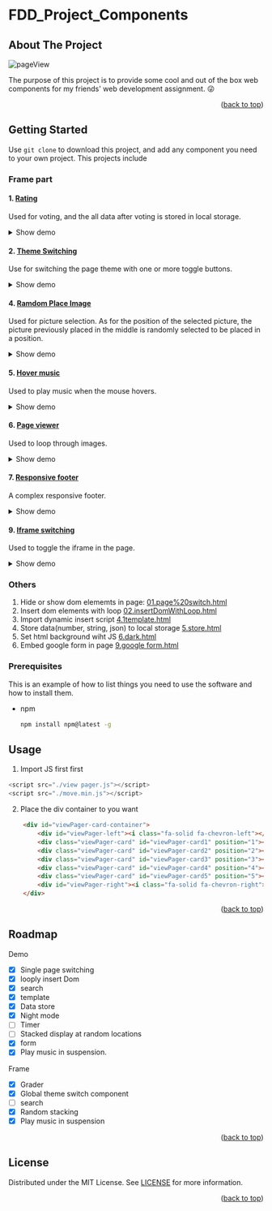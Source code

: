# FDD_Project_Components

<!-- ABOUT THE PROJECT -->

## About The Project

![pageView](https://github.com/yuenci/FDD_Project_Components/blob/main/demoImage/ImageViewer.gif)

The purpose of this project is to provide some cool  and out of the box web components  for my friends' web development assignment. 😜

<p align="right">(<a href="#readme-top">back to top</a>)</p>

<!-- GETTING STARTED -->

## Getting Started

Use `git clone` to download this project, and add any component you need to your own project.
This projects include

### Frame part

#### 1. [Rating](https://github.com/yuenci/FDD_Project_Components/tree/main/Frame/1.%20Rating%20component)

Used for voting, and the all data after voting is stored in local storage.

<details><summary>Show demo</summary>

![image](https://github.com/yuenci/FDD_Project_Components/blob/main/demoImage/rating.gif)

</details>

#### 2. [Theme Switching](https://github.com/yuenci/FDD_Project_Components/tree/main/Frame/2.%20Set%20theme)

Use for switching the page theme with one or more toggle buttons.

<details><summary>Show demo</summary>

![image](https://github.com/yuenci/FDD_Project_Components/blob/main/demoImage/themeSwitching.gif)

</details>

#### 4. [Ramdom Place Image](https://github.com/yuenci/FDD_Project_Components/tree/main/Frame/4.%20Random%20cards)

Used for picture selection. As for the position of the selected picture, the picture previously placed in the middle is randomly selected to be placed in a position.

<details><summary>Show demo</summary>

![image](https://github.com/yuenci/FDD_Project_Components/blob/main/demoImage/randomPlace.gif)

</details>

#### 5. [Hover music](https://github.com/yuenci/FDD_Project_Components/tree/main/Frame/5.%20hover%20music)

Used to play music when the mouse hovers.

<details><summary>Show demo</summary>

![image](https://github.com/yuenci/FDD_Project_Components/blob/main/demoImage/HoverMusic.gif)

</details>

#### 6. [Page viewer](https://github.com/yuenci/FDD_Project_Components/tree/main/Frame/6.%20ViewPager)

Used to loop through images.

<details><summary>Show demo</summary>

![image](https://github.com/yuenci/FDD_Project_Components/blob/main/demoImage/ImageViewer.gif)

</details>

#### 7. [Responsive footer](https://github.com/yuenci/FDD_Project_Components/tree/main/Frame/7.footer)

A complex responsive footer.

<details><summary>Show demo</summary>

![image](https://github.com/yuenci/FDD_Project_Components/blob/main/demoImage/ResponsiveFood.gif)

</details>

#### 9. [Iframe switching](https://github.com/yuenci/FDD_Project_Components/tree/main/Frame/9.iframe)

Used to toggle the iframe in the page.

<details><summary>Show demo</summary>

![image](https://github.com/yuenci/FDD_Project_Components/blob/main/demoImage/frameSwitching.gif)

</details>

### Others

1. Hide or show dom elememts in page: [01.page%20switch.html](https://github.com/yuenci/FDD_Project_Components/blob/main/01.page%20switch.html)
2. Insert dom elements with loop [02.insertDomWithLoop.html](https://github.com/yuenci/FDD_Project_Components/blob/main/02.insertDomWithLoop.html)
3. Import dynamic insert script [4.1template.html](https://github.com/yuenci/FDD_Project_Components/blob/main/4.1template.html)
4. Store data(number, string, json) to local storage [5.store.html](https://github.com/yuenci/FDD_Project_Components/blob/main/5.store.html)
5. Set html background wiht JS [6.dark.html](https://github.com/yuenci/FDD_Project_Components/blob/main/6.dark.html)
6. Embed google form in page [9.google form.html](https://github.com/yuenci/FDD_Project_Components/blob/main/9.google%20form.html)

### Prerequisites

This is an example of how to list things you need to use the software and how to install them.

* npm
  ```sh
  npm install npm@latest -g
  ```

<!-- USAGE EXAMPLES -->

## Usage

1. Import JS first first

```javascript
<script src="./view pager.js"></script>
<script src="./move.min.js"></script>
```

2. Place the div container to you want

```Html
    <div id="viewPager-card-container">
        <div id="viewPager-left"><i class="fa-solid fa-chevron-left"></i></div>
        <div class="viewPager-card" id="viewPager-card1" position="1"><img src="./image/1.png" alt=""></div>
        <div class="viewPager-card" id="viewPager-card2" position="2"><img src="./image/2.png" alt=""></div>
        <div class="viewPager-card" id="viewPager-card3" position="3"><img src="./image/3.png" alt=""></div>
        <div class="viewPager-card" id="viewPager-card4" position="4"><img src="./image/4.png" alt=""></div>
        <div class="viewPager-card" id="viewPager-card5" position="5"><img src="./image/5.png" alt=""></div>
        <div id="viewPager-right"><i class="fa-solid fa-chevron-right"></i></div>
    </div>
```

<p align="right">(<a href="#readme-top">back to top</a>)</p>

<!-- ROADMAP -->

## Roadmap

Demo

- [X] Single page switching
- [X] looply insert Dom
- [X] search
- [X] template
- [X] Data store
- [X] Night mode
- [ ] Timer
- [ ] Stacked display at random locations
- [X] form
- [X] Play music in suspension.

Frame

- [X] Grader
- [X] Global theme switch component
- [ ] search
- [X] Random stacking
- [X] Play music in suspension

<p align="right">(<a href="#readme-top">back to top</a>)</p>

<!-- LICENSE -->

## License

Distributed under the MIT License. See [LICENSE](./LICENSE) for more information.

<p align="right">(<a href="#readme-top">back to top</a>)</p>

